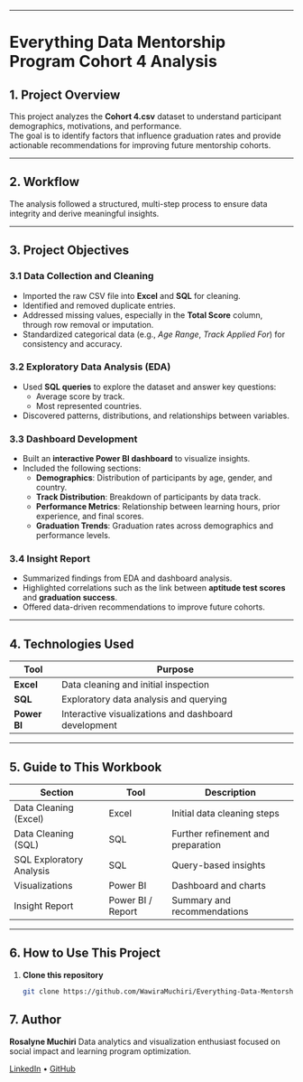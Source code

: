 
---
# Everything Data Mentorship Program Cohort 4 Analysis

## 1. Project Overview  
This project analyzes the **Cohort 4.csv** dataset to understand participant demographics, motivations, and performance.  
The goal is to identify factors that influence graduation rates and provide actionable recommendations for improving future mentorship cohorts.

---

## 2. Workflow  
The analysis followed a structured, multi-step process to ensure data integrity and derive meaningful insights.

---

## 3. Project Objectives  

### 3.1 Data Collection and Cleaning  
- Imported the raw CSV file into **Excel** and **SQL** for cleaning.  
- Identified and removed duplicate entries.  
- Addressed missing values, especially in the **Total Score** column, through row removal or imputation.  
- Standardized categorical data (e.g., *Age Range*, *Track Applied For*) for consistency and accuracy.  

### 3.2 Exploratory Data Analysis (EDA)  
- Used **SQL queries** to explore the dataset and answer key questions:  
  - Average score by track.  
  - Most represented countries.  
- Discovered patterns, distributions, and relationships between variables.

### 3.3 Dashboard Development  
- Built an **interactive Power BI dashboard** to visualize insights.  
- Included the following sections:  
  - **Demographics**: Distribution of participants by age, gender, and country.  
  - **Track Distribution**: Breakdown of participants by data track.  
  - **Performance Metrics**: Relationship between learning hours, prior experience, and final scores.  
  - **Graduation Trends**: Graduation rates across demographics and performance levels.  

### 3.4 Insight Report  
- Summarized findings from EDA and dashboard analysis.  
- Highlighted correlations such as the link between **aptitude test scores** and **graduation success**.  
- Offered data-driven recommendations to improve future cohorts.

---

## 4. Technologies Used  

| Tool | Purpose |
|------|----------|
| **Excel** | Data cleaning and initial inspection |
| **SQL** | Exploratory data analysis and querying |
| **Power BI** | Interactive visualizations and dashboard development |

---

## 5. Guide to This Workbook  

| Section | Tool | Description |
|----------|------|-------------|
| Data Cleaning (Excel) | Excel | Initial data cleaning steps |
| Data Cleaning (SQL) | SQL | Further refinement and preparation |
| SQL Exploratory Analysis | SQL | Query-based insights |
| Visualizations | Power BI | Dashboard and charts |
| Insight Report | Power BI / Report | Summary and recommendations |

---


## 6. How to Use This Project  

1. **Clone this repository**  
   ```bash
   git clone https://github.com/WawiraMuchiri/Everything-Data-Mentorship-Program-Cohort4.git
   ``` 
## 7. Author

**Rosalyne Muchiri**
Data analytics and visualization enthusiast focused on social impact and learning program optimization.

[LinkedIn](https://www.linkedin.com/in/muchiri-rosalyne-wawira-357050186/) • [GitHub](https://github.com/WawiraMuchiri)

